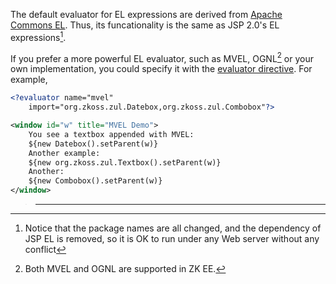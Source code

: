 The default evaluator for EL expressions are derived from [Apache Commons EL](http://commons.apache.org/el/). Thus, its funcationality is
the same as JSP 2.0's EL expressions[^1].

If you prefer a more powerful EL evaluator, such as MVEL, OGNL[^2] or
your own implementation, you could specify it with the [evaluator
directive](ZUML_Reference/ZUML/Processing_Instructions/evaluator).
For example,

```xml
<?evaluator name="mvel"
    import="org.zkoss.zul.Datebox,org.zkoss.zul.Combobox"?>

<window id="w" title="MVEL Demo">
    You see a textbox appended with MVEL:
    ${new Datebox().setParent(w)}
    Another example:
    ${new org.zkoss.zul.Textbox().setParent(w)}
    Another:
    ${new Combobox().setParent(w)}
</window>
```

> ------------------------------------------------------------------------
>
> <references/>



[^1]: Notice that the package names are all changed, and the dependency
    of JSP EL is removed, so it is OK to run under any Web server
    without any conflict

[^2]: Both MVEL and OGNL are supported in ZK EE.
